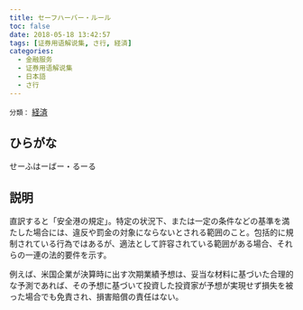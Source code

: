 ```yaml
---
title: セーフハーバー・ルール
toc: false
date: 2018-05-18 13:42:57
tags: [证券用语解说集, さ行, 経済]
categories:
  - 金融服务
  - 证券用语解说集
  - 日本語
  - さ行
---
```


`分類：` [経済](/tags/経済/)

## ひらがな

せーふはーばー・るーる

## 説明

直訳すると「安全港の規定」。特定の状況下、または一定の条件などの基準を満たした場合には、違反や罰金の対象にならないとされる範囲のこと。包括的に規制されている行為ではあるが、適法として許容されている範囲がある場合、それらの一連の法的要件を示す。

例えば、米国企業が決算時に出す次期業績予想は、妥当な材料に基づいた合理的な予測であれば、その予想に基づいて投資した投資家が予想が実現せず損失を被った場合でも免責され、損害賠償の責任はない。
